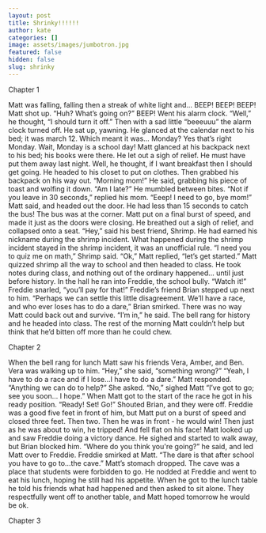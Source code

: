 ```yaml
---
layout: post
title: Shrinky!!!!!!
author: kate
categories: []
image: assets/images/jumbotron.jpg
featured: false
hidden: false
slug: shrinky
---
```

Chapter 1

Matt was falling, falling then a streak of white light and… BEEP! BEEP! BEEP! Matt shot up. “Huh? What’s going on?” BEEP! Went his alarm clock. “Well,” he thought, “I should turn it off.” Then with a sad little “beeeuuu” the alarm clock turned off. He sat up, yawning. He glanced at the calendar next to his bed; it was march 12. Which meant it was… Monday? Yes that’s right Monday. Wait, Monday is a school day! Matt glanced at his backpack next to his bed; his books were there. He let out a sigh of relief. He must have put them away last night. Well, he thought, if I want breakfast then I should get going. He headed to his closet to put on clothes. Then grabbed his backpack on his way out. “Morning mom!” He said, grabbing his piece of toast and wolfing it down. “Am I late?” He mumbled between bites. “Not if you leave in 30 seconds,” replied his mom. “Eeep! I need to go, bye mom!” Matt said, and headed out the door. He had less than 15 seconds to catch the bus! The bus was at the corner. Matt put on a final burst of speed, and made it just as the doors were closing. He breathed out a sigh of relief, and collapsed onto a seat. “Hey,” said his best friend, Shrimp. He had earned his nickname during the shrimp incident. What happened during the shrimp incident stayed in the shrimp incident, it was an unofficial rule. “I need you to quiz me on math,” Shrimp said. “Ok,” Matt replied, “let’s get started.”  Matt quizzed shrimp all the way to school and then headed to class. He took notes during class, and nothing out of the ordinary happened… until just before history. In the hall he ran into Freddie, the school bully. “Watch it!” Freddie snarled, “you’ll pay for that!” Freddie’s friend Brian stepped up next to him. “Perhaps we can settle this little disagreement.  We’ll have a race, and who ever loses has to do a dare,” Brian smirked. There was no way Matt could back out and survive. “I’m in,” he said. The bell rang for history and he headed into class. The rest of the morning Matt couldn’t help but think that he’d bitten off more than he could chew.

Chapter 2

When the bell rang for lunch Matt saw his friends Vera, Amber, and Ben. Vera was walking up to him. “Hey,” she said, “something wrong?” “Yeah, I have to do a race and if I lose…I have to do a dare.” Matt responded. “Anything we can do to help?” She asked. “No,” sighed Matt “I’ve got to go; see you soon… I hope.” 
When Matt got to the start of the race he got in his ready position. “Ready! Set! Go!” Shouted Brian, and they were off. Freddie was a good five feet in front of him, but Matt put on a burst of speed and closed three feet. Then two. Then he was in front - he would win! Then just as he was about to win, he tripped! And fell flat on his face! Matt looked up and saw Freddie doing a victory dance. He sighed and started to walk away, but Brian blocked him. “Where do you think you're going?” he said, and led Matt over to Freddie. Freddie smirked at Matt. “The dare is that after school you have to go to…the cave.” Matt’s stomach dropped. The cave was a place that students were forbidden to go. He nodded at Freddie and went to eat his lunch, hoping he still had his appetite. When he got to the lunch table he told his friends what had happened and then asked to sit alone. They respectfully went off to another table, and Matt hoped tomorrow he would be ok.

Chapter 3

